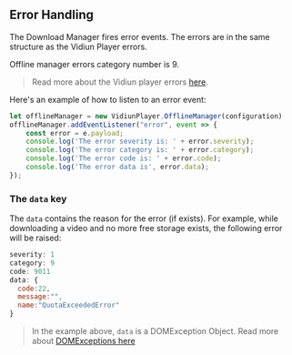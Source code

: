 ## Error Handling

The Download Manager fires error events. The errors are in the same structure as the Vidiun Player errors.

Offline manager errors category number is 9.

> Read more about the Vidiun player errors [here](https://github.com/vidiun/vidiun-player-js/blob/master/docs/errors.md).

Here's an example of how to listen to an error event:
```javascript
let offlineManager = new VidiunPlayer.OfflineManager(configuration)
offlineManager.addEventListener("error", event => {
	const error = e.payload;
	console.log('The error severity is: ' + error.severity);
	console.log('The error category is: ' + error.category);
	console.log('The error code is: ' + error.code);
	console.log('The error data is', error.data);
});
```

### The ```data``` key
The ```data``` contains the reason for the error (if exists).
For example, while downloading a video and no more free storage exists, the following error will be raised:
```javascript
severity: 1
category: 9
code: 9011
data: {
  code:22, 
  message:"", 
  name:"QuotaExceededError"
}
```

> In the example above, ```data``` is a DOMException Object. Read more about [DOMExceptions here](https://developer.mozilla.org/en-US/docs/Web/API/DOMException)
